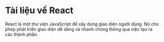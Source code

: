 # Tài liệu về React

React là một thư viện JavaScript để xây dựng giao diện người dùng. Nó cho phép phát triển giao diện dễ dàng và nhanh chóng thông qua việc tạo ra các thành phần.
